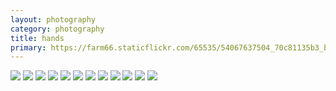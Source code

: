 ```yaml
---
layout: photography
category: photography
title: hands
primary: https://farm66.staticflickr.com/65535/54067637504_70c81135b3_b.jpg
---
```


<div class="gallery">
  <div class="row">
    <div class="column">
      <img src="https://farm66.staticflickr.com/65535/54067637504_70c81135b3_b.jpg">
      <img src="https://farm66.staticflickr.com/65535/54067637459_72b03a84bd_b.jpg">
      <img src="https://farm66.staticflickr.com/65535/54068496907_ed4664a308_b.jpg">
      <img src="https://farm66.staticflickr.com/65535/54070909786_65911cc28b_b.jpg">
      <img src="https://farm66.staticflickr.com/65535/54068496922_b5d434a61d_b.jpg">
      <img src="https://farm66.staticflickr.com/65535/54140410780_196fdf65bd_b.jpg">
      <img src="https://farm66.staticflickr.com/65535/54139948826_f9ce427241_b.jpg">
      <img src="https://farm66.staticflickr.com/65535/54140230608_57b3218a6d_b.jpg">
      <img src="https://farm66.staticflickr.com/65535/54140230483_d777f943a1_b.jpg">
      <img src="https://farm66.staticflickr.com/65535/54140410665_566b0d2af1_b.jpg">
      <img src="https://farm66.staticflickr.com/65535/54140230303_3ddfbe59c9_b.jpg">
      <img src="https://farm66.staticflickr.com/65535/54139948676_7a7425df40_b.jpg">
    </div>
  </div>
</div>
